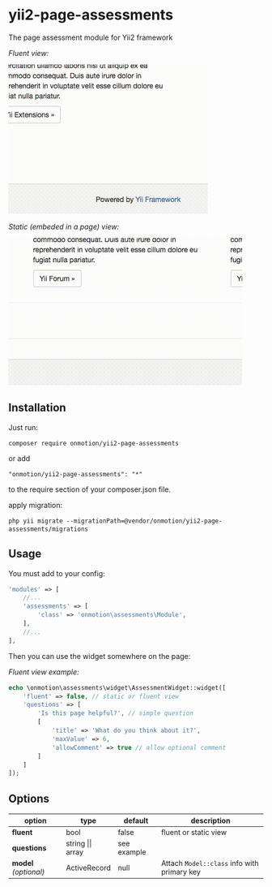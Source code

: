 # yii2-page-assessments
The page assessment module for Yii2 framework

*Fluent view:*

![fluent](https://github.com/onmotion/yii2-page-assessments/blob/docs/docs/fluent.gif?raw=true)

*Static (embeded in a page) view:*

![fluent](https://github.com/onmotion/yii2-page-assessments/blob/docs/docs/static.gif?raw=true)

Installation
--

Just run:

    composer require onmotion/yii2-page-assessments

or add 

    "onmotion/yii2-page-assessments": "*"

to the require section of your composer.json file.

apply migration:

    php yii migrate --migrationPath=@vendor/onmotion/yii2-page-assessments/migrations

Usage
--

You must add to your config:

```php
'modules' => [
    //...
    'assessments' => [
        'class' => 'onmotion\assessments\Module',
    ],
    //...
],
```

Then you can use the widget somewhere on the page:

*Fluent view example:*

```php
echo \onmotion\assessments\widget\AssessmentWidget::widget([
    'fluent' => false, // static or fluent view
    'questions' => [
        'Is this page helpful?', // simple question
        [
            'title' => 'What do you think about it?',
            'maxValue' => 6, 
            'allowComment' => true // allow optional comment
        ]
    ]
]);
```
Options
--

| option     | type | default  | description |
| --------   | --------  | --------  | --------  |
| **fluent**     | bool     | false    | fluent or static view  |
| **questions**   | string \|\| array   | see example | 
| **model** _(optional)_   | ActiveRecord   | null | Attach `Model::class` info with primary key  |
